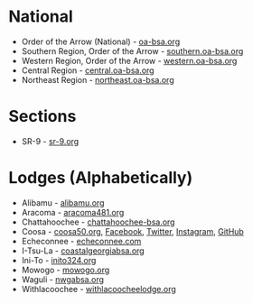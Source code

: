 # National
* Order of the Arrow (National) - [oa-bsa.org](http://oa-bsa.org)
* Southern Region, Order of the Arrow - [southern.oa-bsa.org](http://southern.oa-bsa.org)
* Western Region, Order of the Arrow - [western.oa-bsa.org](http://western.oa-bsa.org)
* Central Region - [central.oa-bsa.org](http://central.oa-bsa.org)
* Northeast Region - [northeast.oa-bsa.org](http://northeast.oa-bsa.org)

# Sections
* SR-9 - [sr-9.org](http://sr-9.org)

# Lodges (Alphabetically)
* Alibamu - [alibamu.org](http://alibamu.org/)
* Aracoma - [aracoma481.org](http://www.aracoma481.org/)
* Chattahoochee - [chattahoochee-bsa.org](http://www.chattahoochee-bsa.org/Programs/Order%20of%20the%20Arrow)
* Coosa - [coosa50.org](http://coosa50.org), [Facebook](http://facebook.com/coosalodge), [Twitter](http://twitter.com/coosalodge), [Instagram](http://instagram.com/coosalodge), [GitHub](http://github.com/coosalodge)
* Echeconnee - [echeconnee.com](http://www.echeconnee.com/)
* I-Tsu-La - [coastalgeorgiabsa.org](http://www.coastalgeorgiabsa.org/order-of-the-arrow/47710)
* Ini-To - [inito324.org](http://inito324.org/)
* Mowogo - [mowogo.org](http://www.mowogo.org/)
* Waguli - [nwgabsa.org](http://www.nwgabsa.org/OpenRosters/View_Homepage.aspx?orgkey=1689)
* Withlacoochee - [withlacoocheelodge.org](http://www.withlacoocheelodge.org/)
